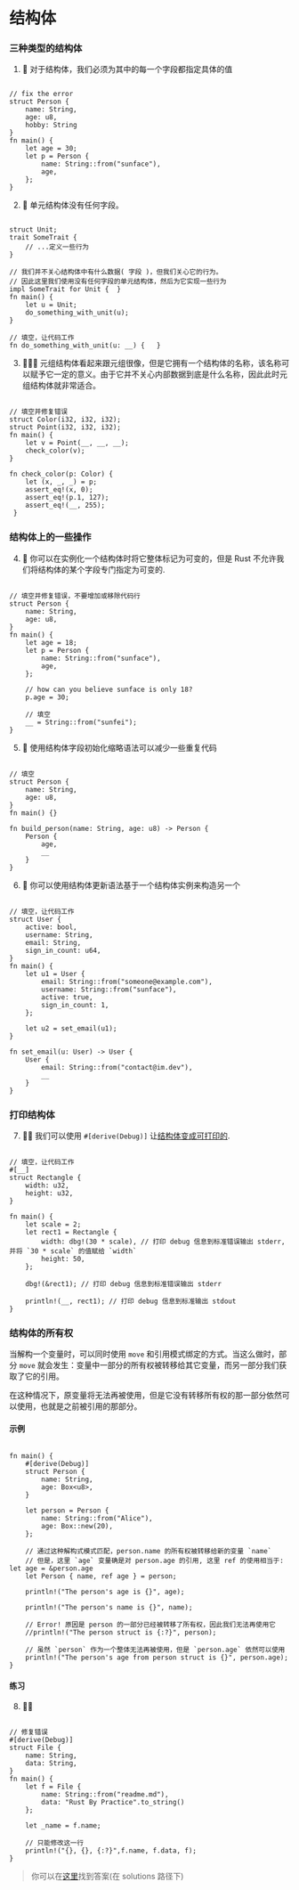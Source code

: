 # 结构体

### 三种类型的结构体
1. 🌟 对于结构体，我们必须为其中的每一个字段都指定具体的值
```rust,editable

// fix the error
struct Person {
    name: String,
    age: u8,
    hobby: String
}
fn main() {
    let age = 30;
    let p = Person {
        name: String::from("sunface"),
        age,
    };
} 
```


2. 🌟 单元结构体没有任何字段。
```rust,editable

struct Unit;
trait SomeTrait {
    // ...定义一些行为
}

// 我们并不关心结构体中有什么数据( 字段 )，但我们关心它的行为。
// 因此这里我们使用没有任何字段的单元结构体，然后为它实现一些行为
impl SomeTrait for Unit {  }
fn main() {
    let u = Unit;
    do_something_with_unit(u);
} 

// 填空，让代码工作
fn do_something_with_unit(u: __) {   }
```

3. 🌟🌟🌟 元组结构体看起来跟元组很像，但是它拥有一个结构体的名称，该名称可以赋予它一定的意义。由于它并不关心内部数据到底是什么名称，因此此时元组结构体就非常适合。

```rust,editable

// 填空并修复错误
struct Color(i32, i32, i32);
struct Point(i32, i32, i32);
fn main() {
    let v = Point(__, __, __);
    check_color(v);
}   

fn check_color(p: Color) {
    let (x, _, _) = p;
    assert_eq!(x, 0);
    assert_eq!(p.1, 127);
    assert_eq!(__, 255);
 }
```

### 结构体上的一些操作
4. 🌟 你可以在实例化一个结构体时将它整体标记为可变的，但是 Rust 不允许我们将结构体的某个字段专门指定为可变的.

```rust,editable

// 填空并修复错误，不要增加或移除代码行
struct Person {
    name: String,
    age: u8,
}
fn main() {
    let age = 18;
    let p = Person {
        name: String::from("sunface"),
        age,
    };

    // how can you believe sunface is only 18? 
    p.age = 30;

    // 填空
    __ = String::from("sunfei");
}
```

5. 🌟 使用结构体字段初始化缩略语法可以减少一些重复代码
```rust,editable

// 填空
struct Person {
    name: String,
    age: u8,
}
fn main() {} 

fn build_person(name: String, age: u8) -> Person {
    Person {
        age,
        __
    }
}
```

6. 🌟 你可以使用结构体更新语法基于一个结构体实例来构造另一个
```rust,editable

// 填空，让代码工作
struct User {
    active: bool,
    username: String,
    email: String,
    sign_in_count: u64,
}
fn main() {
    let u1 = User {
        email: String::from("someone@example.com"),
        username: String::from("sunface"),
        active: true,
        sign_in_count: 1,
    };

    let u2 = set_email(u1);
} 

fn set_email(u: User) -> User {
    User {
        email: String::from("contact@im.dev"),
        __
    }
}
```

### 打印结构体
7. 🌟🌟 我们可以使用 `#[derive(Debug)]` 让[结构体变成可打印的](https://course.rs/basic/compound-type/struct.html#使用-derivedebug-来打印结构体的信息).

```rust,editable

// 填空，让代码工作
#[__]
struct Rectangle {
    width: u32,
    height: u32,
}

fn main() {
    let scale = 2;
    let rect1 = Rectangle {
        width: dbg!(30 * scale), // 打印 debug 信息到标准错误输出 stderr,并将 `30 * scale` 的值赋给 `width`
        height: 50,
    };

    dbg!(&rect1); // 打印 debug 信息到标准错误输出 stderr

    println!(__, rect1); // 打印 debug 信息到标准输出 stdout
}
```

### 结构体的所有权
当解构一个变量时，可以同时使用 `move` 和引用模式绑定的方式。当这么做时，部分 `move` 就会发生：变量中一部分的所有权被转移给其它变量，而另一部分我们获取了它的引用。

在这种情况下，原变量将无法再被使用，但是它没有转移所有权的那一部分依然可以使用，也就是之前被引用的那部分。

#### 示例
```rust,editable

fn main() {
    #[derive(Debug)]
    struct Person {
        name: String,
        age: Box<u8>,
    }

    let person = Person {
        name: String::from("Alice"),
        age: Box::new(20),
    };

    // 通过这种解构式模式匹配，person.name 的所有权被转移给新的变量 `name`
    // 但是，这里 `age` 变量确是对 person.age 的引用, 这里 ref 的使用相当于: let age = &person.age 
    let Person { name, ref age } = person;

    println!("The person's age is {}", age);

    println!("The person's name is {}", name);

    // Error! 原因是 person 的一部分已经被转移了所有权，因此我们无法再使用它
    //println!("The person struct is {:?}", person);

    // 虽然 `person` 作为一个整体无法再被使用，但是 `person.age` 依然可以使用
    println!("The person's age from person struct is {}", person.age);
}
```

#### 练习

8. 🌟🌟
```rust,editable

// 修复错误
#[derive(Debug)]
struct File {
    name: String,
    data: String,
}
fn main() {
    let f = File {
        name: String::from("readme.md"),
        data: "Rust By Practice".to_string()
    };

    let _name = f.name;

    // 只能修改这一行
    println!("{}, {}, {:?}",f.name, f.data, f);
} 
```


> 你可以在[这里](https://github.com/sunface/rust-by-practice)找到答案(在 solutions 路径下) 
